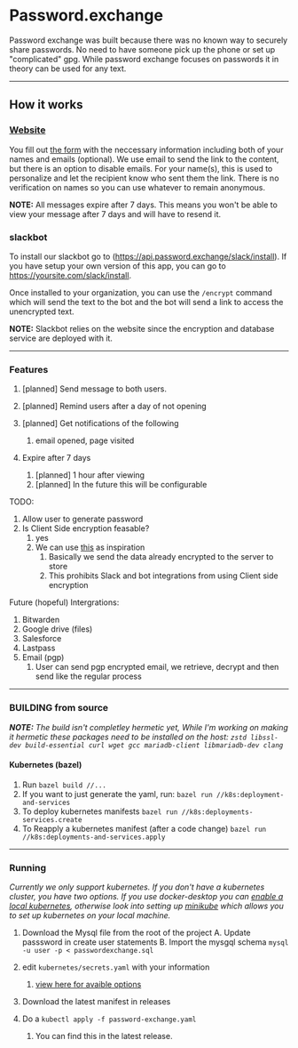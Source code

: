 # Password.exchange
Password exchange was built because there was no known way to securely share passwords. No need to have someone pick up the phone or set up "complicated" gpg. While password exchange focuses on passwords it in theory can be used for any text. 

---

## How it works
### [Website](https://password.exchange)

You fill out [the form](https://password.exchange) with the neccessary information including both of your names and emails (optional). We use email to send the link to the content, but there is an option to disable emails. For your name(s), this is used to personalize and let the recipient know who sent them the link. There is no verification on names so you can use whatever to remain anonymous. 

**NOTE:** All messages expire after 7 days. This means you won't be able to view your message after 7 days and will have to resend it. 

### slackbot
 To install our slackbot go to (https://api.password.exchange/slack/install). If you have setup your own version of this app,  you can go to https://yoursite.com/slack/install. 

 Once installed to your organization, you can use the `/encrypt` command which will send the text to the bot and the bot will send a link to access the unencrypted text. 

 **NOTE:** Slackbot relies on the website since the encryption and database service are deployed with it. 

---

### Features
1. [planned] Send message to both users. 
2. [planned] Remind users after a day of not opening
3. [planned] Get notifications of the following
   1. email opened, page visited
4. Expire after 7 days

   1.  [planned] 1 hour after viewing
   1.  [planned] In the future this will be configurable


TODO:
  1. Allow user to generate password 
  2. Is Client Side encryption feasable?
     1. yes
     2. We can use [this](https://web.archive.org/web/20220205052255/https://bitwarden.com/help/send-encryption/) as inspiration
        1. Basically we send the data already encrypted to the server to store
        2. This prohibits Slack and bot integrations from using Client side encryption

Future (hopeful) Intergrations:
1. Bitwarden
2. Google drive (files)
3. Salesforce
4. Lastpass
5. Email (pgp)
   1. User can send pgp encrypted email, we retrieve, decrypt and then send like the regular process

---


### BUILDING from source
***NOTE:***  *The build isn't completley hermetic yet, While I'm working on making it hermetic these packages need to be installed on the host: `zstd libssl-dev build-essential curl wget gcc mariadb-client libmariadb-dev clang`*

#### Kubernetes (bazel)

1. Run `bazel build //...`
2. If you want to just generate the yaml, run: `bazel run //k8s:deployment-and-services`
3. To deploy kubernetes manifests `bazel run //k8s:deployments-services.create`
4. To Reapply a kubernetes manifest (after a code change) `bazel run //k8s:deployments-and-services.apply`



---
### Running
*Currently we only support kubernetes. If you don't have a kubernetes cluster, you have two options. If you use docker-desktop you can [enable a local kubernetes](https://docs.docker.com/desktop/kubernetes/), otherwise look into setting up [minikube](https://minikube.sigs.k8s.io/docs/start/) which allows you to set up kubernetes on your local machine.*
1. Download the Mysql file from the root of the project
   A. Update passsword in create user statements
   B. Import the mysgql schema `mysql -u user -p < passwordexchange.sql`
2. edit `kubernetes/secrets.yaml` with your information
   
   1. [view here for avaible options](https://github.com/Anthony-Bible/password-exchange/wiki/Environment-Variables)
3. Download the latest manifest in releases
4. Do a `kubectl apply -f password-exchange.yaml`
   1. You can find this in the latest release. 